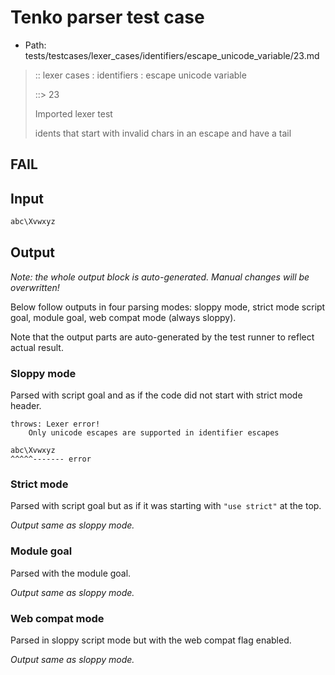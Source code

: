 # Tenko parser test case

- Path: tests/testcases/lexer_cases/identifiers/escape_unicode_variable/23.md

> :: lexer cases : identifiers : escape unicode variable
>
> ::> 23
>
> Imported lexer test
>
> idents that start with invalid chars in an escape and have a tail

## FAIL

## Input

`````js
abc\Xvwxyz
`````

## Output

_Note: the whole output block is auto-generated. Manual changes will be overwritten!_

Below follow outputs in four parsing modes: sloppy mode, strict mode script goal, module goal, web compat mode (always sloppy).

Note that the output parts are auto-generated by the test runner to reflect actual result.

### Sloppy mode

Parsed with script goal and as if the code did not start with strict mode header.

`````
throws: Lexer error!
    Only unicode escapes are supported in identifier escapes

abc\Xvwxyz
^^^^^------- error
`````

### Strict mode

Parsed with script goal but as if it was starting with `"use strict"` at the top.

_Output same as sloppy mode._

### Module goal

Parsed with the module goal.

_Output same as sloppy mode._

### Web compat mode

Parsed in sloppy script mode but with the web compat flag enabled.

_Output same as sloppy mode._
